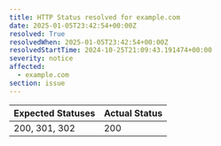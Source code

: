 ```yaml
---
title: HTTP Status resolved for example.com
date: 2025-01-05T23:42:54+00:00Z
resolved: True
resolvedWhen: 2025-01-05T23:42:54+00:00Z
resolvedStartTime: 2024-10-25T21:09:43.191474+00:00
severity: notice
affected:
  - example.com
section: issue
---
```


| Expected Statuses | Actual Status  |
|-------------------|----------------|
| 200, 301, 302 | 200 |

